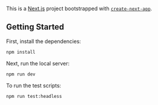 This is a [Next.js](https://nextjs.org/) project bootstrapped with [`create-next-app`](https://github.com/vercel/next.js/tree/canary/packages/create-next-app).

## Getting Started

First, install the dependencies:

```bash
npm install
```

Next, run the local server:

```bash
npm run dev
```

To run the test scripts:

```bash
npm run test:headless
```